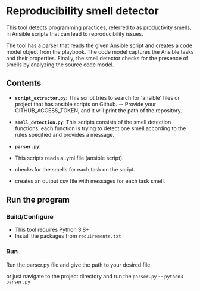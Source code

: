 # Reproducibility smell detector
This tool detects programming practices, referred to as productivity smells, in Ansible scripts that can lead to reproducibility issues.

The tool has a parser that reads the given Ansible script and creates a code model object from the playbook.
The code model captures the Ansible tasks and their properties.
Finally, the smell detector checks for the presence of smells by analyzing the source code model.

## Contents
- **`script_extractor.py`**: This script tries to search for 'ansible' files or project that has ansible scripts on Github.
 -- Provide your GITHUB_ACCESS_TOKEN, and it will print the path of the repository.
  
- **`smell_detection.py`**: This scripts consists of the smell detection functions.
each function is trying to detect one smell according to the rules specified and provides a message.

- **`parser.py`**: 
- This scripts reads a .yml file (ansible script).
- checks for the smells for each task on the script.
- creates an output csv file with messages for each task smell.


## Run the program

### Build/Configure
- This tool requires Python 3.8+
- Install the packages from `requirements.txt`

### Run
Run the parser.py file and give the path to your desired file.

or just navigate to the project directory and run the `parser.py`  -- `python3 parser.py` 
